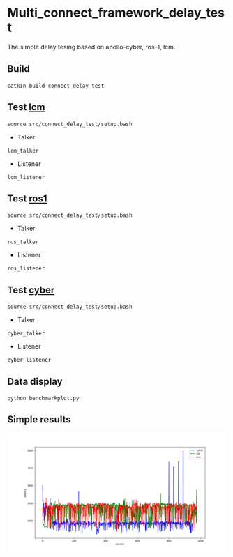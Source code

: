 # Multi_connect_framework_delay_test
The simple delay tesing based on apollo-cyber, ros-1, lcm.

## Build
```
catkin build connect_delay_test
```

## Test [lcm](https://github.com/lcm-proj/lcm)
```
source src/connect_delay_test/setup.bash
```

- Talker
```
lcm_talker
```

- Listener
```
lcm_listener
```

## Test [ros1](http://www.ros.org)
```
source src/connect_delay_test/setup.bash
```

- Talker
```
ros_talker
```

- Listener
```
ros_listener
```

## Test [cyber](https://github.com/ApolloAuto/apollo/edit/master/cyber)
```
source src/connect_delay_test/setup.bash
```

- Talker
```
cyber_talker
```

- Listener
```
cyber_listener
```

## Data display
```
python benchmarkplot.py 
```

## Simple results

![benchmark](https://github.com/Aidous/multi_connect_framework_delay_test/blob/master/connect_delay_test/benchmark.png)
